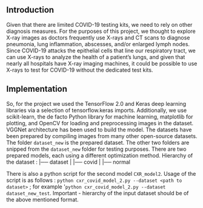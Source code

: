 ## Introduction
Given that there are limited COVID-19 testing kits, we need to rely on other diagnosis measures. For the purposes of this project, we thought to explore X-ray images as doctors frequently use X-rays and CT scans to diagnose pneumonia, lung inflammation, abscesses, and/or enlarged lymph nodes.
Since COVID-19 attacks the epithelial cells that line our respiratory tract, we can use X-rays to analyze the health of a patient’s lungs, and given that nearly all hospitals have X-ray imaging machines, it could be possible to use X-rays to test for COVID-19 without the dedicated test kits.


## Implementation
So, for the project we used the TensorFlow 2.0 and Keras deep learning libraries via a selection of tensorflow.keras imports.
Additionally, we use scikit-learn, the de facto Python library for machine learning, matplotlib for plotting, and OpenCV for loading and preprocessing images in the dataset. VGGNet architecture has been used to build the model. 
The datasets have been prepared by compiling images from many other open-source datasets. The folder ```dataset_new``` is the prepared dataset. The other two folders are snipped from the ```dataset_new``` folder for testing purposes.
There are two prepared models, each using a different optimization method.
Hierarchy of the dataset :
|── dataset
|   |── covid
|   |── normal

There is also a python script for the second model ```CXR_model2```.
Usage of the script is as follows :
```python cxr_covid_model_2.py --dataset <path to dataset>``` ; for example '```python cxr_covid_model_2.py --dataset dataset_new_test```.
  Important - hierarchy of the input dataset should be of the above mentioned format.
